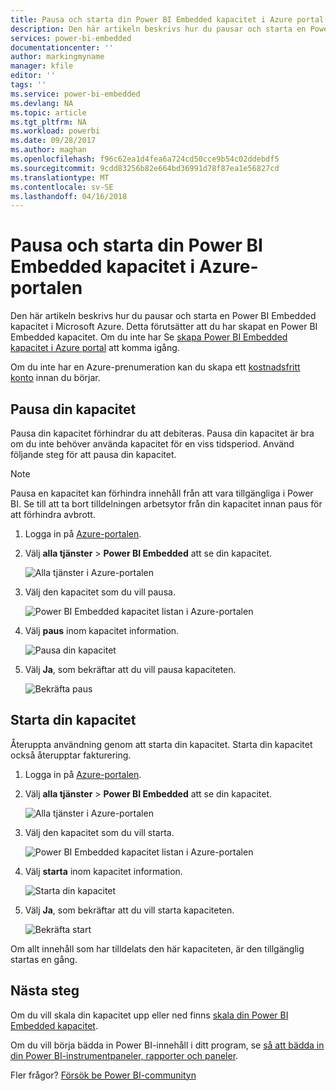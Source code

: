 ```yaml
---
title: Pausa och starta din Power BI Embedded kapacitet i Azure portal | Microsoft Docs
description: Den här artikeln beskrivs hur du pausar och starta en Power BI Embedded kapacitet i Microsoft Azure.
services: power-bi-embedded
documentationcenter: ''
author: markingmyname
manager: kfile
editor: ''
tags: ''
ms.service: power-bi-embedded
ms.devlang: NA
ms.topic: article
ms.tgt_pltfrm: NA
ms.workload: powerbi
ms.date: 09/28/2017
ms.author: maghan
ms.openlocfilehash: f96c62ea1d4fea6a724cd50cce9b54c02ddebdf5
ms.sourcegitcommit: 9cdd83256b82e664bd36991d78f87ea1e56827cd
ms.translationtype: MT
ms.contentlocale: sv-SE
ms.lasthandoff: 04/16/2018
---
```

# <a name="pause-and-start-your-power-bi-embedded-capacity-in-the-azure-portal"></a>Pausa och starta din Power BI Embedded kapacitet i Azure-portalen

Den här artikeln beskrivs hur du pausar och starta en Power BI Embedded kapacitet i Microsoft Azure. Detta förutsätter att du har skapat en Power BI Embedded kapacitet. Om du inte har Se [skapa Power BI Embedded kapacitet i Azure portal](create-capacity.md) att komma igång.

Om du inte har en Azure-prenumeration kan du skapa ett [kostnadsfritt konto](https://azure.microsoft.com/free/) innan du börjar.

## <a name="pause-your-capacity"></a>Pausa din kapacitet

Pausa din kapacitet förhindrar du att debiteras. Pausa din kapacitet är bra om du inte behöver använda kapacitet för en viss tidsperiod. Använd följande steg för att pausa din kapacitet.

> [!NOTE]
> Pausa en kapacitet kan förhindra innehåll från att vara tillgängliga i Power BI. Se till att ta bort tilldelningen arbetsytor från din kapacitet innan paus för att förhindra avbrott.

1. Logga in på [Azure-portalen](https://portal.azure.com/).

2. Välj **alla tjänster** > **Power BI Embedded** att se din kapacitet.

    ![Alla tjänster i Azure-portalen](media/pause-start/azure-portal-more-services.png)

3. Välj den kapacitet som du vill pausa.

    ![Power BI Embedded kapacitet listan i Azure-portalen](media/pause-start/azure-portal-capacity-list.png)

4. Välj **paus** inom kapacitet information.

    ![Pausa din kapacitet](media/pause-start/azure-portal-pause-capacity.png)

5. Välj **Ja**, som bekräftar att du vill pausa kapaciteten.

    ![Bekräfta paus](media/pause-start/azure-portal-confirm-pause.png)

## <a name="start-your-capacity"></a>Starta din kapacitet

Återuppta användning genom att starta din kapacitet. Starta din kapacitet också återupptar fakturering.

1. Logga in på [Azure-portalen](https://portal.azure.com/).

2. Välj **alla tjänster** > **Power BI Embedded** att se din kapacitet.

    ![Alla tjänster i Azure-portalen](media/pause-start/azure-portal-more-services.png)

3. Välj den kapacitet som du vill starta.

    ![Power BI Embedded kapacitet listan i Azure-portalen](media/pause-start/azure-portal-capacity-list.png)

4. Välj **starta** inom kapacitet information.

    ![Starta din kapacitet](media/pause-start/azure-portal-start-capacity.png)

5. Välj **Ja**, som bekräftar att du vill starta kapaciteten.

    ![Bekräfta start](media/pause-start/azure-portal-confirm-start.png)

Om allt innehåll som har tilldelats den här kapaciteten, är den tillgänglig startas en gång.

## <a name="next-steps"></a>Nästa steg

Om du vill skala din kapacitet upp eller ned finns [skala din Power BI Embedded kapacitet](scale-capacity.md).

Om du vill börja bädda in Power BI-innehåll i ditt program, se [så att bädda in din Power BI-instrumentpaneler, rapporter och paneler](https://powerbi.microsoft.com/documentation/powerbi-developer-embedding-content/).

Fler frågor? [Försök be Power BI-communityn](http://community.powerbi.com/)